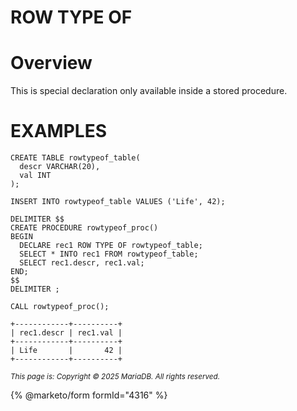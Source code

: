 
# ROW TYPE OF


# Overview


This is special declaration only available inside a stored procedure.


# EXAMPLES


```
CREATE TABLE rowtypeof_table(
  descr VARCHAR(20),
  val INT
);
```

```
INSERT INTO rowtypeof_table VALUES ('Life', 42);
```

```
DELIMITER $$
CREATE PROCEDURE rowtypeof_proc()
BEGIN
  DECLARE rec1 ROW TYPE OF rowtypeof_table;
  SELECT * INTO rec1 FROM rowtypeof_table;
  SELECT rec1.descr, rec1.val;
END;
$$
DELIMITER ;
```

```
CALL rowtypeof_proc();

+------------+----------+
| rec1.descr | rec1.val |
+------------+----------+
| Life       |       42 |
+------------+----------+
```


<sub>_This page is: Copyright © 2025 MariaDB. All rights reserved._</sub>


{% @marketo/form formId="4316" %}
